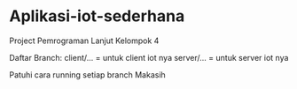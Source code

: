 # Aplikasi-iot-sederhana
Project Pemrograman Lanjut Kelompok 4 

Daftar Branch:
client/... = untuk client iot nya
server/... = untuk server iot nya

Patuhi cara running setiap branch
Makasih

